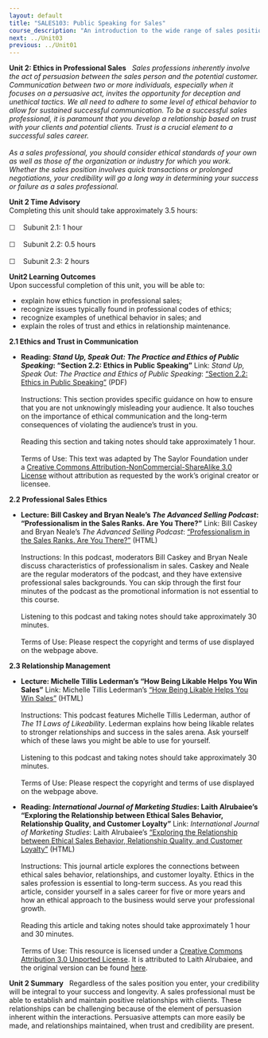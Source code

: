 ```yaml
---
layout: default
title: "SALES103: Public Speaking for Sales"
course_description: "An introduction to the wide range of sales positions that are available in the workforce, with insight into how sales professionals are typically managed in terms of compensation and motivational approaches."
next: ../Unit03
previous: ../Unit01
---
```

**Unit 2: Ethics in Professional Sales** <span id="2"></span> 
*Sales professions inherently involve the act of persuasion between the
sales person and the potential customer. Communication between two or
more individuals, especially when it focuses on a persuasive act,
invites the opportunity for deception and unethical tactics. We all need
to adhere to some level of ethical behavior to allow for sustained
successful communication. To be a successful sales professional, it is
paramount that you develop a relationship based on trust with your
clients and potential clients. Trust is a crucial element to a
successful sales career.  
    
 As a sales professional, you should consider ethical standards of your
own as well as those of the organization or industry for which you work.
Whether the sales position involves quick transactions or prolonged
negotiations, your credibility will go a long way in determining your
success or failure as a sales professional.*

**Unit 2 Time Advisory**  
Completing this unit should take approximately 3.5 hours:  
    
 ☐    Subunit 2.1: 1 hour  
    
 ☐    Subunit 2.2: 0.5 hours  
    
 ☐    Subunit 2.3: 2 hours

**Unit2 Learning Outcomes**  
Upon successful completion of this unit, you will be able to:
-   explain how ethics function in professional sales;
-   recognize issues typically found in professional codes of ethics;
-   recognize examples of unethical behavior in sales; and
-   explain the roles of trust and ethics in relationship maintenance.

**2.1 Ethics and Trust in Communication** <span id="2.1"></span> 
-   **Reading: *Stand Up, Speak Out: The Practice and Ethics of Public
    Speaking*: “Section 2.2: Ethics in Public Speaking”**
    Link: *Stand Up, Speak Out: The Practice and Ethics of Public
    Speaking*: [“Section 2.2: Ethics in Public
    Speaking”](http://www.saylor.org/site/wp-content/uploads/2013/06/Stand-Up-Speak-Out-The-Practice-and-Ethics-of-Public-Speaking.pdf) (PDF)  
        
     Instructions: This section provides specific guidance on how to
    ensure that you are not unknowingly misleading your audience. It
    also touches on the importance of ethical communication and the
    long-term consequences of violating the audience’s trust in you.  
        
     Reading this section and taking notes should take approximately 1
    hour.  
        
     Terms of Use: This text was adapted by The Saylor Foundation under
    a [Creative Commons Attribution-NonCommercial-ShareAlike 3.0
    License](http://creativecommons.org/licenses/by-nc-sa/3.0/) without
    attribution as requested by the work’s original creator or licensee.

**2.2 Professional Sales Ethics** <span id="2.2"></span> 
-   **Lecture: Bill Caskey and Bryan Neale’s *The Advanced Selling
    Podcast*: “Professionalism in the Sales Ranks. Are You There?”**
    Link: Bill Caskey and Bryan Neale’s *The Advanced Selling Podcast*:
    [“Professionalism in the Sales Ranks. Are You
    There?”](http://www.advancedsellingpodcast.com/professionalism-in-the-sales-ranks-are-you-there/) (HTML)  
        
     Instructions: In this podcast, moderators Bill Caskey and Bryan
    Neale discuss characteristics of professionalism in sales. Caskey
    and Neale are the regular moderators of the podcast, and they have
    extensive professional sales backgrounds. You can skip through the
    first four minutes of the podcast as the promotional information is
    not essential to this course.  
        
     Listening to this podcast and taking notes should take
    approximately 30 minutes.  
        
     Terms of Use: Please respect the copyright and terms of use
    displayed on the webpage above.

**2.3 Relationship Management** <span id="2.3"></span> 
-   **Lecture: Michelle Tillis Lederman’s “How Being Likable Helps You
    Win Sales”**
    Link: Michelle Tillis Lederman’s [“How Being Likable Helps You Win
    Sales”](http://player.fm/series/professional-services-marketing-and-selling/how-being-likable-helps-you-win-sales) (HTML)  
        
     Instructions: This podcast features Michelle Tillis Lederman,
    author of *The 11 Laws of Likeability*. Lederman explains how being
    likable relates to stronger relationships and success in the sales
    arena. Ask yourself which of these laws you might be able to use for
    yourself.  
        
     Listening to this podcast and taking notes should take
    approximately 30 minutes.  
        
     Terms of Use: Please respect the copyright and terms of use
    displayed on the webpage above.

-   **Reading: *International Journal of Marketing Studies*: Laith
    Alrubaiee’s “Exploring the Relationship between Ethical Sales
    Behavior, Relationship Quality, and Customer Loyalty”**
    Link: *International Journal of Marketing Studies*: Laith
    Alrubaiee’s [“Exploring the Relationship between Ethical Sales
    Behavior, Relationship Quality, and Customer
    Loyalty”](http://www.ccsenet.org/journal/index.php/ijms/article/view/14764/10157) (HTML)  
        
     Instructions: This journal article explores the connections between
    ethical sales behavior, relationships, and customer loyalty. Ethics
    in the sales profession is essential to long-term success. As you
    read this article, consider yourself in a sales career for five or
    more years and how an ethical approach to the business would serve
    your professional growth.  
        
     Reading this article and taking notes should take approximately 1
    hour and 30 minutes.  
        
     Terms of Use: This resource is licensed under a [Creative Commons
    Attribution 3.0 Unported
    License](http://creativecommons.org/licenses/by/3.0/). It is
    attributed to Laith Alrubaiee, and the original version can be found
    [here](http://www.ccsenet.org/journal/index.php/ijms/article/view/14764/10157).

**Unit 2 Summary** <span id="2.4"></span> 
Regardless of the sales position you enter, your credibility will be
integral to your success and longevity. A sales professional must be
able to establish and maintain positive relationships with clients.
These relationships can be challenging because of the element of
persuasion inherent within the interactions. Persuasive attempts can
more easily be made, and relationships maintained, when trust and
credibility are present.


